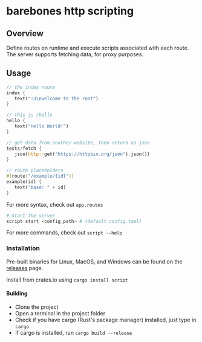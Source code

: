 # barebones http scripting

## Overview

Define routes on runtime and execute scripts associated with each route. The server supports fetching data, for proxy purposes.

## Usage

```rust
// the index route
index {
   text(":3\nwelcome to the root")
}

// this is /hello
hello {
   text("Hello World!")
}

// get data from another website, then return as json
tests/fetch {
   json(http::get("https://httpbin.org/json").json())
}

// route placeholders
#[route("/example/{id}")]
example(id) {
   text("base: " + id)
}
```

For more syntax, check out `app.routes`

```bash
# Start the server
script start <config_path> # (default config.toml)
```

For more commands, check out `script --help`

### Installation

Pre-built binaries for Linux, MacOS, and Windows can be found on the [releases](releases) page.

Install from crates.io using `cargo install script`

#### Building

- Clone the project
- Open a terminal in the project folder
- Check if you have cargo (Rust's package manager) installed, just type in `cargo`
- If cargo is installed, run `cargo build --release`
